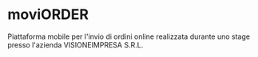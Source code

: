 # moviORDER
Piattaforma mobile per l'invio di ordini online realizzata durante uno stage presso l'azienda VISIONEIMPRESA S.R.L.

